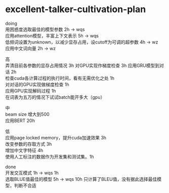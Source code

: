 # excellent-talker-cultivation-plan
doing  
用困惑度选取最佳的模型参数 2h -> wqs  
应用attention模型，丰富上下文表示 5h -> wqs  
低频词设置为unknown，以减少显存占用，设cutoff为可调的超参数 4h -> wz  
应用中文词向量 2h -> wz  

高  
弄清目前各参数的显存占用情况 3h
对GPU实现作梯度检查 3h
应用GRU模型到对话 2h  
检查cuda各计算过程的执行时间，看有无需优化之处 1h  
对对话的GPU实现做梯度检查 1h  
应用GPU实现解码过程 1h  
在词表为五万的情况下试试batch能开多大（gpu）

中  
beam size 增大到500  
应用BERT 20h  
  
低  
应用page locked memory，提升cuda加速效果 3h  
改变参数的存取方式 3h  
增加中文字特征 4h  
使用人工标注的数据作为开发集和测试集。1h  

done  
开发交互模式 1h -> wqs 1h  
选取BLUE值最佳的模型 5h -> wqs 10h 只计算了BLEU值，没有据此选择最佳模型，判断不合适  
